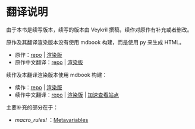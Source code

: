 # 翻译说明

由于本书是续写版本，续写的版本由 Veykril 撰稿，续作对原作有补充或者删改。

原作及其翻译渲染版本没有使用 mdbook 构建，而是使用 py 来生成 HTML。
- 原作：[repo](https://github.com/DanielKeep/tlborm) | [渲染版](https://danielkeep.github.io/tlborm/)
- 原作中文翻译：[repo](https://github.com/DaseinPhaos/tlborm) | [渲染版](https://www.bookstack.cn/read/DaseinPhaos-tlborm-chinese/README.md)


续作及本翻译渲染版本使用 mdbook 构建：
- 续作：[repo](https://github.com/veykril/tlborm) | [渲染版](https://veykril.github.io/tlborm/)
- 续作中文翻译：[repo](https://github.com/zjp-CN/tlborm) | [渲染版](https://zjp-cn.github.io/tlborm) | [加速查看站点](http://129.28.186.100/tlborm)

主要补充的部分在于：

- *macro_rules!* ：[Metavariables](../macros/macro_rules.html#metavariables)

